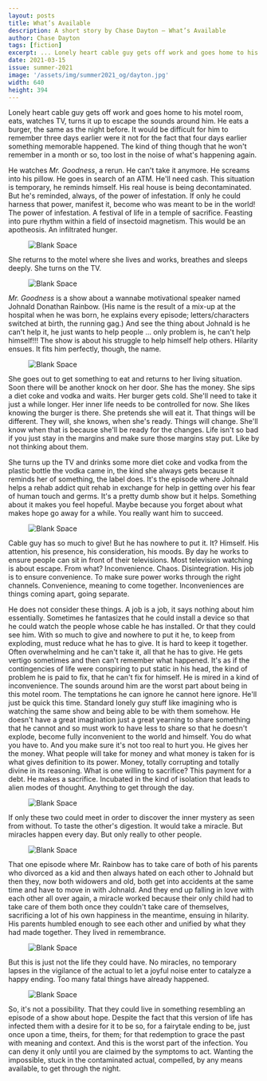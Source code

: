```yaml
---
layout: posts
title: What’s Available
description: A short story by Chase Dayton – What’s Available
author: Chase Dayton
tags: [fiction]
excerpt: ... Lonely heart cable guy gets off work and goes home to his motel room ...
date: 2021-03-15
issue: summer-2021
image: '/assets/img/summer2021_og/dayton.jpg'
width: 640
height: 394
---
```


Lonely heart cable guy gets off work and goes home to his motel room,
eats, watches TV, turns it up to escape the sounds around him. He eats a
burger, the same as the night before. It would be difficult for him to
remember three days earlier were it not for the fact that four days
earlier something memorable happened. The kind of thing though that he
won't remember in a month or so, too lost in the noise of what's
happening again.

He watches *Mr. Goodness*, a rerun. He can't take it anymore. He screams
into his pillow. He goes in search of an ATM. He'll need cash. This
situation is temporary, he reminds himself. His real house is being
decontaminated. But he's reminded, always, of the power of infestation.
If only he could harness that power, manifest it, become who was meant
to be in the world! The power of infestation. A festival of life in a
temple of sacrifice. Feasting into pure rhythm within a field of
insectoid magnetism. This would be an apotheosis. An infiltrated hunger.

<figure class="my-4 py-3 ">
  <img src="{{ '/assets/img/dinkus.png' | prepend: site.baseurl }}" class="d-block mx-auto" alt="Blank Space" style="max-height:15px;" />
</figure>

She returns to the motel where she lives and works, breathes and sleeps
deeply. She turns on the TV.

<figure class="my-4 py-3 ">
  <img src="{{ '/assets/img/dinkus.png' | prepend: site.baseurl }}" class="d-block mx-auto" alt="Blank Space" style="max-height:15px;" />
</figure>

*Mr. Goodness* is a show about a wannabe motivational speaker named
Johnald Donathan Rainbow. (His name is the result of a mix-up at the
hospital when he was born, he explains every episode; letters/characters
switched at birth, the running gag.) And see the thing about Johnald is
he can't help it, he just wants to help people ... only problem is, he
can't help himself!!! The show is about his struggle to help himself
help others. Hilarity ensues. It fits him perfectly, though, the name.

<figure class="my-4 py-3 ">
  <img src="{{ '/assets/img/dinkus.png' | prepend: site.baseurl }}" class="d-block mx-auto" alt="Blank Space" style="max-height:15px;" />
</figure>


She goes out to get something to eat and returns to her living
situation. Soon there will be another knock on her door. She has the
money. She sips a diet coke and vodka and waits. Her burger gets cold.
She'll need to take it just a while longer. Her inner life needs to be
controlled for now. She likes knowing the burger is there. She pretends
she will eat it. That things will be different. They will, she knows,
when she's ready. Things will change. She'll know when that is because
she'll be ready for the changes. Life isn't so bad if you just stay in
the margins and make sure those margins stay put. Like by not thinking
about them.

She turns up the TV and drinks some more diet coke and vodka from the
plastic bottle the vodka came in, the kind she always gets because it
reminds her of something, the label does. It's the episode where Johnald
helps a rehab addict quit rehab in exchange for help in getting over his
fear of human touch and germs. It's a pretty dumb show but it helps.
Something about it makes you feel hopeful. Maybe because you forget
about what makes hope go away for a while. You really want him to
succeed.

<figure class="my-4 py-3 ">
  <img src="{{ '/assets/img/dinkus.png' | prepend: site.baseurl }}" class="d-block mx-auto" alt="Blank Space" style="max-height:15px;" />
</figure>

Cable guy has so much to give! But he has nowhere to put it. It?
Himself. His attention, his presence, his consideration, his moods. By
day he works to ensure people can sit in front of their televisions.
Most television watching is about escape. From what? Inconvenience.
Chaos. Disintegration. His job is to ensure convenience. To make sure
power works through the right channels. Convenience, meaning to come
together. Inconveniences are things coming apart, going separate.

He does not consider these things. A job is a job, it says nothing about
him essentially. Sometimes he fantasizes that he could install a device
so that he could watch the people whose cable he has installed. Or that
they could see him. With so much to give and nowhere to put it he, to
keep from exploding, must reduce what he has to give. It is hard to keep
it together. Often overwhelming and he can't take it, all that he has to
give. He gets vertigo sometimes and then can't remember what happened.
It's as if the contingencies of life were conspiring to put static in
his head, the kind of problem he is paid to fix, that he can't fix for
himself. He is mired in a kind of inconvenience. The sounds around him
are the worst part about being in this motel room. The temptations he
can ignore he cannot here ignore. He'll just be quick this time.
Standard lonely guy stuff like imagining who is watching the same show
and being able to be with them somehow. He doesn't have a great
imagination just a great yearning to share something that he cannot and
so must work to have less to share so that he doesn't explode, become
fully inconvenient to the world and himself. You do what you have to.
And you make sure it's not too real to hurt you. He gives her the money.
What people will take for money and what money is taken for is what
gives definition to its power. Money, totally corrupting and totally
divine in its reasoning. What is one willing to sacrifice? This payment
for a debt. He makes a sacrifice. Incubated in the kind of isolation
that leads to alien modes of thought. Anything to get through the day.

<figure class="my-4 py-3 ">
  <img src="{{ '/assets/img/dinkus.png' | prepend: site.baseurl }}" class="d-block mx-auto" alt="Blank Space" style="max-height:15px;" />
</figure>

If only these two could meet in order to discover the inner mystery as
seen from without. To taste the other's digestion. It would take a
miracle. But miracles happen every day. But only really to other people.

<figure class="my-4 py-3 ">
  <img src="{{ '/assets/img/dinkus.png' | prepend: site.baseurl }}" class="d-block mx-auto" alt="Blank Space" style="max-height:15px;" />
</figure>

That one episode where Mr. Rainbow has to take care of both of his
parents who divorced as a kid and then always hated on each other to
Johnald but then they, now both widowers and old, both get into
accidents at the same time and have to move in with Johnald. And they
end up falling in love with each other all over again, a miracle worked
because their only child had to take care of them both once they
couldn't take care of themselves, sacrificing a lot of his own happiness
in the meantime, ensuing in hilarity. His parents humbled enough to see
each other and unified by what they had made together. They lived in
remembrance.

<figure class="my-4 py-3 ">
  <img src="{{ '/assets/img/dinkus.png' | prepend: site.baseurl }}" class="d-block mx-auto" alt="Blank Space" style="max-height:15px;" />
</figure>

But this is just not the life they could have. No miracles, no temporary
lapses in the vigilance of the actual to let a joyful noise enter to
catalyze a happy ending. Too many fatal things have already happened.

<figure class="my-4 py-3 ">
  <img src="{{ '/assets/img/dinkus.png' | prepend: site.baseurl }}" class="d-block mx-auto" alt="Blank Space" style="max-height:15px;" />
</figure>

So, it's not a possibility. That they could live in something resembling
an episode of a show about hope. Despite the fact that this version of
life has infected them with a desire for it to be so, for a fairytale
ending to be, just once upon a time, theirs, for them; for that
redemption to grace the past with meaning and context. And this is the
worst part of the infection. You can deny it only until you are claimed
by the symptoms to act. Wanting the impossible, stuck in the
contaminated actual, compelled, by any means available, to get through
the night.
